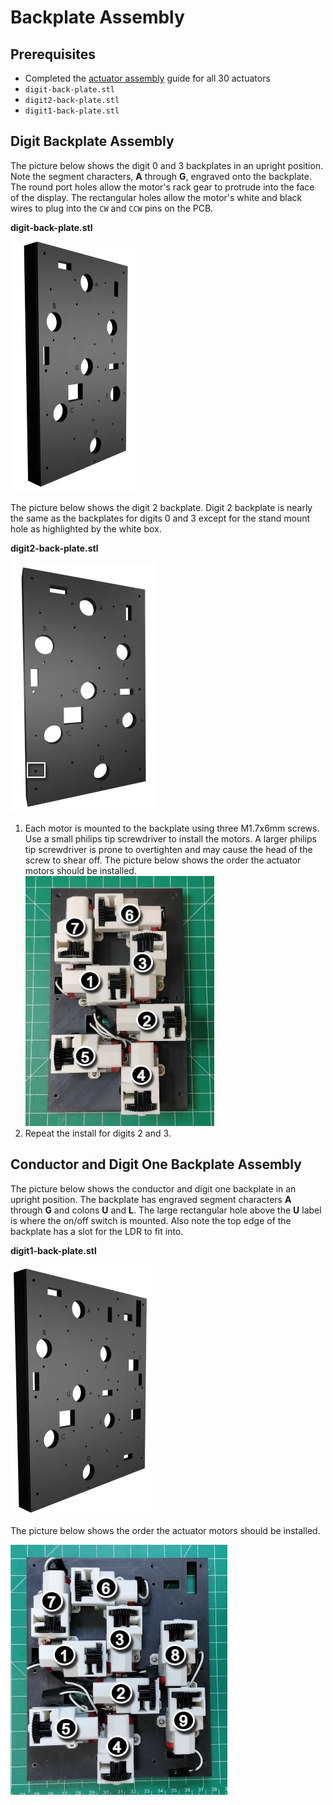 # Backplate Assembly

## Prerequisites

- Completed the [actuator assembly](actuatorassembly.md) guide for all 30 actuators
- `digit-back-plate.stl`
- `digit2-back-plate.stl`
- `digit1-back-plate.stl`

## Digit Backplate Assembly

The picture below shows the digit 0 and 3 backplates in an upright position. Note the segment characters, **A** through **G**, engraved onto the backplate. The round port holes allow the motor's rack gear to protrude into the face of the display. The rectangular holes allow the motor's white and black wires to plug into the `CW` and `CCW` pins on the PCB.

**digit-back-plate.stl**

![backplate](../img/fdmassembly/digit0-backplate.webp)

The picture below shows the digit 2 backplate. Digit 2 backplate is nearly the same as the backplates for digits 0 and 3 except for the stand mount hole as highlighted by the white box.

**digit2-back-plate.stl**

![backplate-2](../img/fdmassembly/digit2-backplate.webp)

1. Each motor is mounted to the backplate using three M1.7x6mm screws. Use a small philips tip screwdriver to install the motors. A larger philips tip screwdriver is prone to overtighten and may cause the head of the screw to shear off. The picture below shows the order the actuator motors should be installed.
![backplatemotors](../img/fdmassembly/backplatewithmotors.webp)
2. Repeat the install for digits 2 and 3.

## Conductor and Digit One Backplate Assembly

The picture below shows the conductor and digit one backplate in an upright position. The backplate has engraved segment characters **A** through **G** and colons **U** and **L**. The large rectangular hole above the **U** label is where the on/off switch is mounted. Also note the top edge of the backplate has a slot for the LDR to fit into.

**digit1-back-plate.stl**

![conductorbackplate](../img/fdmassembly/conductor-backplate.webp)

The picture below shows the order the actuator motors should be installed.

![conductorbackplatewithmotors](../img/fdmassembly/conductorbackplatewithmotors.webp)

